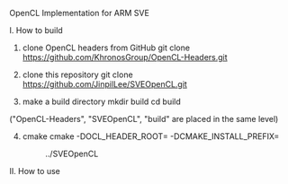 OpenCL Implementation for ARM SVE

I. How to build
1. clone OpenCL headers from GitHub
git clone https://github.com/KhronosGroup/OpenCL-Headers.git

2. clone this repository
git clone https://github.com/JinpilLee/SVEOpenCL.git

3. make a build directory
mkdir build
cd build

("OpenCL-Headers", "SVEOpenCL", "build" are placed in the same level)

4. cmake
cmake -DOCL_HEADER_ROOT=<OpenCL-Headers root> -DCMAKE_INSTALL_PREFIX=<dir to install> ../SVEOpenCL

II. How to use

